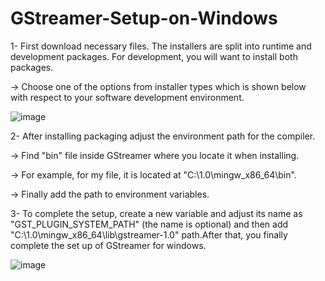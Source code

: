 # GStreamer-Setup-on-Windows

 1- First download necessary files. The installers are split into runtime and development packages. For development, you will want to install both packages.
 
 -> Choose one of the options from installer types which is shown below with respect to your software development environment.

 ![image](https://github.com/IsaErayy/GStreamer-Setup-on-Windows/assets/162883392/6cbea321-6f55-4ed6-95ac-f3a64042df17)

2- After installing packaging adjust the environment path for the compiler.
 
 -> Find "bin" file inside GStreamer where you locate it when installing.
 
 -> For example, for my file, it is located at "C:\1.0\mingw_x86_64\bin".
 
 -> Finally add the path to environment variables. 
 
3- To complete the setup, create a new variable and adjust its name as "GST_PLUGIN_SYSTEM_PATH" (the name is optional) and then add "C:\1.0\mingw_x86_64\lib\gstreamer-1.0" path.After that,
you finally complete the set up of GStreamer for windows. 

![image](https://github.com/IsaErayy/GStreamer-Setup-on-Windows/assets/162883392/132cafd8-af8f-4073-97cf-299b157ef232)


